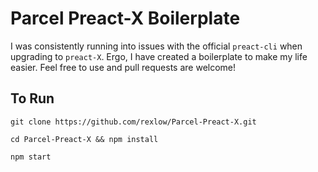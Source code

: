 # Parcel Preact-X Boilerplate

I was consistently running into issues with the official `preact-cli` when upgrading to `preact-X`. Ergo, I have created a boilerplate to make my life easier. Feel free to use and pull requests are welcome!

## To Run

```
git clone https://github.com/rexlow/Parcel-Preact-X.git

cd Parcel-Preact-X && npm install

npm start
```
